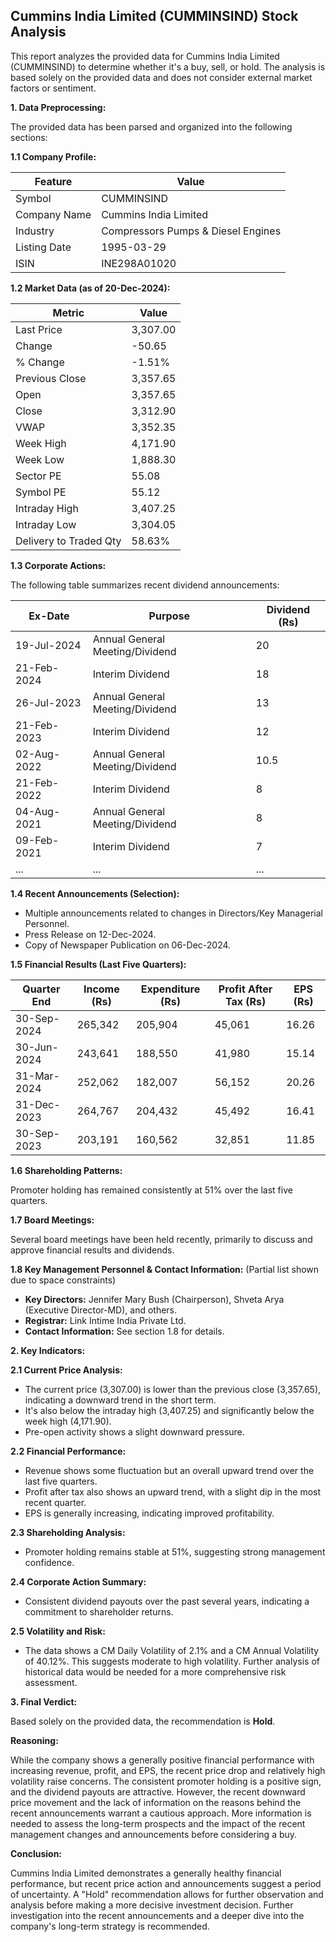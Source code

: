 ## Cummins India Limited (CUMMINSIND) Stock Analysis

This report analyzes the provided data for Cummins India Limited (CUMMINSIND) to determine whether it's a buy, sell, or hold.  The analysis is based solely on the provided data and does not consider external market factors or sentiment.

**1. Data Preprocessing:**

The provided data has been parsed and organized into the following sections:

**1.1 Company Profile:**

| Feature             | Value                               |
|----------------------|---------------------------------------|
| Symbol               | CUMMINSIND                           |
| Company Name         | Cummins India Limited                 |
| Industry             | Compressors Pumps & Diesel Engines    |
| Listing Date         | 1995-03-29                           |
| ISIN                 | INE298A01020                         |


**1.2 Market Data (as of 20-Dec-2024):**

| Metric                | Value      |
|------------------------|-------------|
| Last Price             | 3,307.00    |
| Change                 | -50.65      |
| % Change               | -1.51%      |
| Previous Close         | 3,357.65    |
| Open                   | 3,357.65    |
| Close                  | 3,312.90    |
| VWAP                  | 3,352.35    |
| Week High              | 4,171.90    |
| Week Low               | 1,888.30    |
| Sector PE              | 55.08       |
| Symbol PE              | 55.12       |
| Intraday High          | 3,407.25    |
| Intraday Low           | 3,304.05    |
| Delivery to Traded Qty | 58.63%      |


**1.3 Corporate Actions:**

The following table summarizes recent dividend announcements:

| Ex-Date     | Purpose                                      | Dividend (Rs) |
|-------------|----------------------------------------------|-----------------|
| 19-Jul-2024 | Annual General Meeting/Dividend              | 20              |
| 21-Feb-2024 | Interim Dividend                             | 18              |
| 26-Jul-2023 | Annual General Meeting/Dividend              | 13              |
| 21-Feb-2023 | Interim Dividend                             | 12              |
| 02-Aug-2022 | Annual General Meeting/Dividend              | 10.5            |
| 21-Feb-2022 | Interim Dividend                             | 8               |
| 04-Aug-2021 | Annual General Meeting/Dividend              | 8               |
| 09-Feb-2021 | Interim Dividend                             | 7               |
| ...         | ...                                          | ...             |


**1.4 Recent Announcements (Selection):**

* Multiple announcements related to changes in Directors/Key Managerial Personnel.
* Press Release on 12-Dec-2024.
* Copy of Newspaper Publication on 06-Dec-2024.


**1.5 Financial Results (Last Five Quarters):**

| Quarter End     | Income (Rs)     | Expenditure (Rs) | Profit After Tax (Rs) | EPS (Rs) |
|-----------------|-----------------|--------------------|-----------------------|----------|
| 30-Sep-2024     | 265,342         | 205,904            | 45,061                | 16.26    |
| 30-Jun-2024     | 243,641         | 188,550            | 41,980                | 15.14    |
| 31-Mar-2024     | 252,062         | 182,007            | 56,152                | 20.26    |
| 31-Dec-2023     | 264,767         | 204,432            | 45,492                | 16.41    |
| 30-Sep-2023     | 203,191         | 160,562            | 32,851                | 11.85    |


**1.6 Shareholding Patterns:**

Promoter holding has remained consistently at 51% over the last five quarters.


**1.7 Board Meetings:**

Several board meetings have been held recently, primarily to discuss and approve financial results and dividends.


**1.8 Key Management Personnel & Contact Information:**  (Partial list shown due to space constraints)

* **Key Directors:** Jennifer Mary Bush (Chairperson), Shveta Arya (Executive Director-MD), and others.
* **Registrar:** Link Intime India Private Ltd.
* **Contact Information:**  See section 1.8 for details.


**2. Key Indicators:**

**2.1 Current Price Analysis:**

* The current price (3,307.00) is lower than the previous close (3,357.65), indicating a downward trend in the short term.
* It's also below the intraday high (3,407.25) and significantly below the week high (4,171.90).
* Pre-open activity shows a slight downward pressure.


**2.2 Financial Performance:**

* Revenue shows some fluctuation but an overall upward trend over the last five quarters.
* Profit after tax also shows an upward trend, with a slight dip in the most recent quarter.
* EPS is generally increasing, indicating improved profitability.


**2.3 Shareholding Analysis:**

* Promoter holding remains stable at 51%, suggesting strong management confidence.


**2.4 Corporate Action Summary:**

* Consistent dividend payouts over the past several years, indicating a commitment to shareholder returns.


**2.5 Volatility and Risk:**

* The data shows a CM Daily Volatility of 2.1% and a CM Annual Volatility of 40.12%.  This suggests moderate to high volatility.  Further analysis of historical data would be needed for a more comprehensive risk assessment.


**3. Final Verdict:**

Based solely on the provided data, the recommendation is **Hold**.

**Reasoning:**

While the company shows a generally positive financial performance with increasing revenue, profit, and EPS, the recent price drop and relatively high volatility raise concerns.  The consistent promoter holding is a positive sign, and the dividend payouts are attractive. However, the recent downward price movement and the lack of information on the reasons behind the recent announcements warrant a cautious approach.  More information is needed to assess the long-term prospects and the impact of the recent management changes and announcements before considering a buy.

**Conclusion:**

Cummins India Limited demonstrates a generally healthy financial performance, but recent price action and announcements suggest a period of uncertainty.  A "Hold" recommendation allows for further observation and analysis before making a more decisive investment decision.  Further investigation into the recent announcements and a deeper dive into the company's long-term strategy is recommended.
